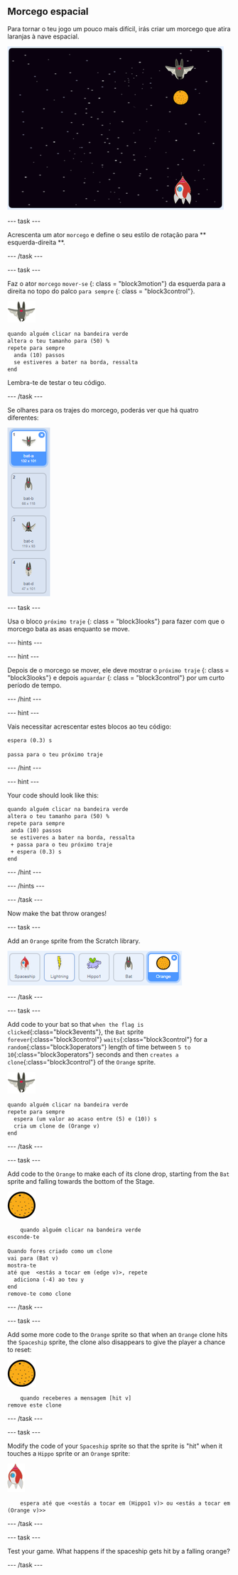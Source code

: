 ## Morcego espacial

Para tornar o teu jogo um pouco mais difícil, irás criar um morcego que atira laranjas à nave espacial.

![um morcego a atirar uma laranja à nave espacial](images/bat-oranges.png)

\--- task \---

Acrescenta um ator ` morcego ` e define o seu estilo de rotação para ** esquerda-direita **.

\--- /task \---

\--- task \---

Faz o ator ` morcego ` ` mover-se ` {: class = "block3motion"} da esquerda para a direita no topo do palco ` para sempre ` {: class = "block3control"}.

![ator morcego](images/bat-sprite.png)

```blocks3
quando alguém clicar na bandeira verde
altera o teu tamanho para (50) %
repete para sempre 
  anda (10) passos
  se estiveres a bater na borda, ressalta
end
```

Lembra-te de testar o teu código.

\--- /task \---

Se olhares para os trajes do morcego, poderás ver que há quatro diferentes:

![captura de ecrã](images/invaders-bat-costume.png)

\--- task \---

Usa o bloco ` próximo traje ` {: class = "block3looks"} para fazer com que o morcego bata as asas enquanto se move.

\--- hints \---

\--- hint \---

Depois de o morcego se mover, ele deve mostrar o ` próximo traje ` {: class = "block3looks"} e depois ` aguardar ` {: class = "block3control"} por um curto período de tempo.

\--- /hint \---

\--- hint \---

Vais necessitar acrescentar estes blocos ao teu código:

```blocks3
espera (0.3) s

passa para o teu próximo traje
```

\--- /hint \---

\--- hint \---

Your code should look like this:

```blocks3
quando alguém clicar na bandeira verde
altera o teu tamanho para (50) %
repete para sempre 
 anda (10) passos
 se estiveres a bater na borda, ressalta
 + passa para o teu próximo traje
 + espera (0.3) s
end
```

\--- /hint \---

\--- /hints \---

\--- /task \---

Now make the bat throw oranges!

\--- task \---

Add an `Orange` sprite from the Scratch library.

![screenshot](images/invaders-orange.png)

\--- /task \---

\--- task \---

Add code to your bat so that `when the flag is clicked`{:class="block3events"}, the `Bat` sprite `forever`{:class="block3control"} `waits`{:class="block3control"} for a `random`{:class="block3operators"} length of time between `5 to 10`{:class="block3operators"} seconds and then `creates a clone`{:class="block3control"} of the `Orange` sprite.

![bat sprite](images/bat-sprite.png)

```blocks3
quando alguém clicar na bandeira verde
repete para sempre 
  espera (um valor ao acaso entre (5) e (10)) s
  cria um clone de (Orange v)
end
```

\--- /task \---

\--- task \---

Add code to the `Orange` to make each of its clone drop, starting from the `Bat` sprite and falling towards the bottom of the Stage.

![orange sprite](images/orange-sprite.png)

```blocks3
    quando alguém clicar na bandeira verde
esconde-te

Quando fores criado como um clone
vai para (Bat v)
mostra-te
até que  <estás a tocar em (edge v)>, repete 
  adiciona (-4) ao teu y
end
remove-te como clone
```

\--- /task \---

\--- task \---

Add some more code to the `Orange` sprite so that when an `Orange` clone hits the `Spaceship` sprite, the clone also disappears to give the player a chance to reset:

![orange sprite](images/orange-sprite.png)

```blocks3
    quando receberes a mensagem [hit v]
remove este clone
```

\--- /task \---

\--- task \---

Modify the code of your `Spaceship` sprite so that the sprite is "hit" when it touches a `Hippo` sprite or an `Orange` sprite:

![rocket sprite](images/rocket-sprite.png)

```blocks3
    espera até que <<estás a tocar em (Hippo1 v)> ou <estás a tocar em (Orange v)>>
```

\--- /task \---

\--- task \---

Test your game. What happens if the spaceship gets hit by a falling orange?

\--- /task \---